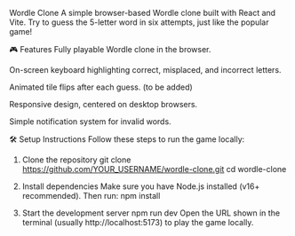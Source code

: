 Wordle Clone
A simple browser-based Wordle clone built with React and Vite. Try to guess the 5-letter word in six attempts, just like the popular game!

🎮 Features
Fully playable Wordle clone in the browser.

On-screen keyboard highlighting correct, misplaced, and incorrect letters.

Animated tile flips after each guess. (to be added)

Responsive design, centered on desktop browsers.

Simple notification system for invalid words.


🛠️ Setup Instructions
Follow these steps to run the game locally:

1. Clone the repository
git clone https://github.com/YOUR_USERNAME/wordle-clone.git
cd wordle-clone

3. Install dependencies
Make sure you have Node.js installed (v16+ recommended). Then run:
npm install

3. Start the development server
npm run dev
Open the URL shown in the terminal (usually http://localhost:5173) to play the game locally.
